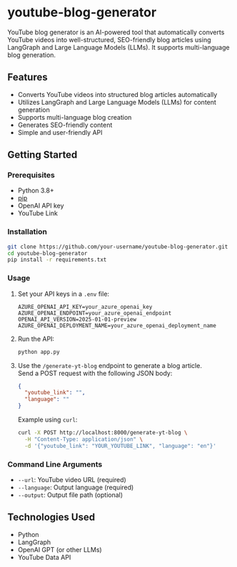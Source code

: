 # youtube-blog-generator
YouTube blog generator is an AI-powered tool that automatically converts YouTube videos into well-structured, SEO-friendly blog articles using LangGraph and Large Language Models (LLMs). It supports multi-language blog generation.

## Features

- Converts YouTube videos into structured blog articles automatically
- Utilizes LangGraph and Large Language Models (LLMs) for content generation
- Supports multi-language blog creation
- Generates SEO-friendly content
- Simple and user-friendly API

## Getting Started

### Prerequisites

- Python 3.8+
- [pip](https://pip.pypa.io/en/stable/installation/)
- OpenAI API key
- YouTube Link

### Installation

```bash
git clone https://github.com/your-username/youtube-blog-generator.git
cd youtube-blog-generator
pip install -r requirements.txt
```

### Usage

1. Set your API keys in a `.env` file:
    ```
    AZURE_OPENAI_API_KEY=your_azure_openai_key
    AZURE_OPENAI_ENDPOINT=your_azure_openai_endpoint
    OPENAI_API_VERSION=2025-01-01-preview
    AZURE_OPENAI_DEPLOYMENT_NAME=your_azure_openai_deployment_name
    ```

2. Run the API:
    ```bash
    python app.py
    ```

3. Use the `/generate-yt-blog` endpoint to generate a blog article.  
   Send a POST request with the following JSON body:
    ```json
    {
      "youtube_link": "",
      "language": ""
    }
    ```
   Example using `curl`:
    ```bash
    curl -X POST http://localhost:8000/generate-yt-blog \
      -H "Content-Type: application/json" \
      -d '{"youtube_link": "YOUR_YOUTUBE_LINK", "language": "en"}'
    ```

### Command Line Arguments

- `--url`: YouTube video URL (required)
- `--language`: Output language (required)
- `--output`: Output file path (optional)   

## Technologies Used

- Python
- LangGraph
- OpenAI GPT (or other LLMs)
- YouTube Data API